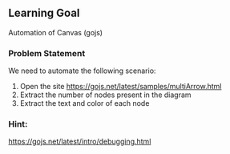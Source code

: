## Learning Goal
Automation of Canvas (gojs)

### Problem Statement
We need to automate the following scenario:
1) Open the site https://gojs.net/latest/samples/multiArrow.html
2) Extract the number of nodes present in the diagram
3) Extract the text and color of each node

### Hint:
https://gojs.net/latest/intro/debugging.html
